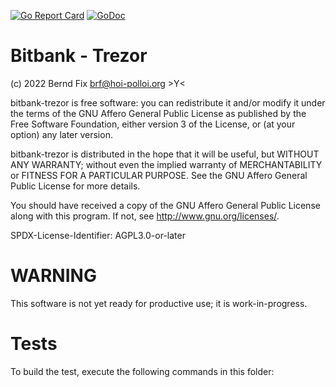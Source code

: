 [![Go Report Card](https://goreportcard.com/badge/github.com/bfix/bitbank-trezor)](https://goreportcard.com/report/github.com/bfix/bitbank-trezor)
[![GoDoc](https://godoc.org/github.com/bfix/bitbank-trezor?status.svg)](https://godoc.org/github.com/bfix/bitbank-trezor)

# Bitbank - Trezor

(c) 2022 Bernd Fix <brf@hoi-polloi.org>   >Y<

bitbank-trezor is free software: you can redistribute it and/or modify it
under the terms of the GNU Affero General Public License as published
by the Free Software Foundation, either version 3 of the License,
or (at your option) any later version.

bitbank-trezor is distributed in the hope that it will be useful, but
WITHOUT ANY WARRANTY; without even the implied warranty of
MERCHANTABILITY or FITNESS FOR A PARTICULAR PURPOSE.  See the GNU
Affero General Public License for more details.

You should have received a copy of the GNU Affero General Public License
along with this program.  If not, see <http://www.gnu.org/licenses/>.

SPDX-License-Identifier: AGPL3.0-or-later

# WARNING

This software is not yet ready for productive use; it is work-in-progress.

# Tests

To build the test, execute the following commands in this folder:

```bash

```
